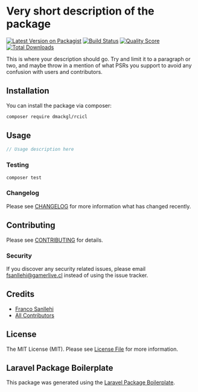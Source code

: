 # Very short description of the package

[![Latest Version on Packagist](https://img.shields.io/packagist/v/dmackgl/rcicl.svg?style=flat-square)](https://packagist.org/packages/dmackgl/rcicl)
[![Build Status](https://img.shields.io/travis/dmackgl/rcicl/master.svg?style=flat-square)](https://travis-ci.org/dmackgl/rcicl)
[![Quality Score](https://img.shields.io/scrutinizer/g/dmackgl/rcicl.svg?style=flat-square)](https://scrutinizer-ci.com/g/dmackgl/rcicl)
[![Total Downloads](https://img.shields.io/packagist/dt/dmackgl/rcicl.svg?style=flat-square)](https://packagist.org/packages/dmackgl/rcicl)

This is where your description should go. Try and limit it to a paragraph or two, and maybe throw in a mention of what PSRs you support to avoid any confusion with users and contributors.

## Installation

You can install the package via composer:

```bash
composer require dmackgl/rcicl
```

## Usage

``` php
// Usage description here
```

### Testing

``` bash
composer test
```

### Changelog

Please see [CHANGELOG](CHANGELOG.md) for more information what has changed recently.

## Contributing

Please see [CONTRIBUTING](CONTRIBUTING.md) for details.

### Security

If you discover any security related issues, please email fsanllehi@gamerlive.cl instead of using the issue tracker.

## Credits

- [Franco Sanllehi](https://github.com/dmackgl)
- [All Contributors](../../contributors)

## License

The MIT License (MIT). Please see [License File](LICENSE.md) for more information.

## Laravel Package Boilerplate

This package was generated using the [Laravel Package Boilerplate](https://laravelpackageboilerplate.com).